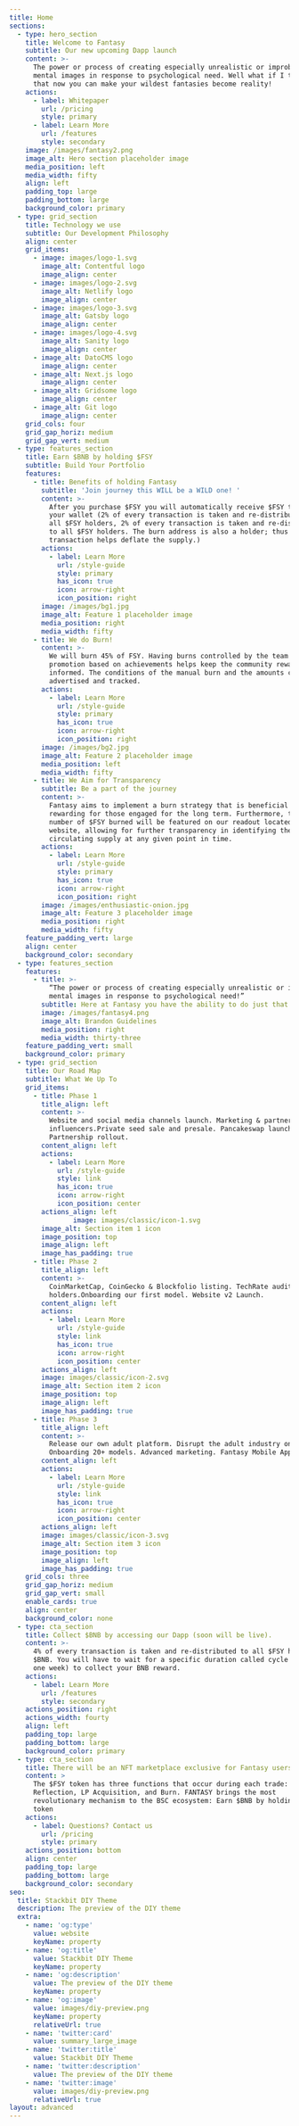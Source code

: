 ```yaml
---
title: Home
sections:
  - type: hero_section
    title: Welcome to Fantasy
    subtitle: Our new upcoming Dapp launch
    content: >-
      The power or process of creating especially unrealistic or improbable
      mental images in response to psychological need. Well what if I told you
      that now you can make your wildest fantasies become reality!
    actions:
      - label: Whitepaper
        url: /pricing
        style: primary
      - label: Learn More
        url: /features
        style: secondary
    image: /images/fantasy2.png
    image_alt: Hero section placeholder image
    media_position: left
    media_width: fifty
    align: left
    padding_top: large
    padding_bottom: large
    background_color: primary
  - type: grid_section
    title: Technology we use
    subtitle: Our Development Philosophy
    align: center
    grid_items:
      - image: images/logo-1.svg
        image_alt: Contentful logo
        image_align: center
      - image: images/logo-2.svg
        image_alt: Netlify logo
        image_align: center
      - image: images/logo-3.svg
        image_alt: Gatsby logo
        image_align: center
      - image: images/logo-4.svg
        image_alt: Sanity logo
        image_align: center
      - image_alt: DatoCMS logo
        image_align: center
      - image_alt: Next.js logo
        image_align: center
      - image_alt: Gridsome logo
        image_align: center
      - image_alt: Git logo
        image_align: center
    grid_cols: four
    grid_gap_horiz: medium
    grid_gap_vert: medium
  - type: features_section
    title: Earn $BNB by holding $FSY
    subtitle: Build Your Portfolio
    features:
      - title: Benefits of holding Fantasy
        subtitle: 'Join journey this WILL be a WILD one! '
        content: >-
          After you purchase $FSY you will automatically receive $FSY tokens in
          your wallet (2% of every transaction is taken and re-distributed to
          all $FSY holders, 2% of every transaction is taken and re-distributed
          to all $FSY holders. The burn address is also a holder; thus each
          transaction helps deflate the supply.)
        actions:
          - label: Learn More
            url: /style-guide
            style: primary
            has_icon: true
            icon: arrow-right
            icon_position: right
        image: /images/bg1.jpg
        image_alt: Feature 1 placeholder image
        media_position: right
        media_width: fifty
      - title: We do Burn!
        content: >-
          We will burn 45% of FSY. Having burns controlled by the team and
          promotion based on achievements helps keep the community rewarded and
          informed. The conditions of the manual burn and the amounts can be
          advertised and tracked. 
        actions:
          - label: Learn More
            url: /style-guide
            style: primary
            has_icon: true
            icon: arrow-right
            icon_position: right
        image: /images/bg2.jpg
        image_alt: Feature 2 placeholder image
        media_position: left
        media_width: fifty
      - title: We Aim for Transparency
        subtitle: Be a part of the journey
        content: >-
          Fantasy aims to implement a burn strategy that is beneficial and
          rewarding for those engaged for the long term. Furthermore, the total
          number of $FSY burned will be featured on our readout located on the
          website, allowing for further transparency in identifying the current
          circulating supply at any given point in time.
        actions:
          - label: Learn More
            url: /style-guide
            style: primary
            has_icon: true
            icon: arrow-right
            icon_position: right
        image: /images/enthusiastic-onion.jpg
        image_alt: Feature 3 placeholder image
        media_position: right
        media_width: fifty
    feature_padding_vert: large
    align: center
    background_color: secondary
  - type: features_section
    features:
      - title: >-
          “The power or process of creating especially unrealistic or improbable
          mental images in response to psychological need!”
        subtitle: Here at Fantasy you have the ability to do just that.
        image: /images/fantasy4.png
        image_alt: Brandon Guidelines
        media_position: right
        media_width: thirty-three
    feature_padding_vert: small
    background_color: primary
  - type: grid_section
    title: Our Road Map
    subtitle: What We Up To
    grid_items:
      - title: Phase 1
        title_align: left
        content: >-
          Website and social media channels launch. Marketing & partnership with
          influencers.Private seed sale and presale. Pancakeswap launch.
          Partnership rollout.
        content_align: left
        actions:
          - label: Learn More
            url: /style-guide
            style: link
            has_icon: true
            icon: arrow-right
            icon_position: center
        actions_align: left
                image: images/classic/icon-1.svg
        image_alt: Section item 1 icon
        image_position: top
        image_align: left
        image_has_padding: true
      - title: Phase 2
        title_align: left
        content: >-
          CoinMarketCap, CoinGecko & Blockfolio listing. TechRate audit. 10.000
          holders.Onboarding our first model. Website v2 Launch.
        content_align: left
        actions:
          - label: Learn More
            url: /style-guide
            style: link
            has_icon: true
            icon: arrow-right
            icon_position: center
        actions_align: left
        image: images/classic/icon-2.svg
        image_alt: Section item 2 icon
        image_position: top
        image_align: left
        image_has_padding: true
      - title: Phase 3
        title_align: left
        content: >-
          Release our own adult platform. Disrupt the adult industry online.
          Onboarding 20+ models. Advanced marketing. Fantasy Mobile App
        content_align: left
        actions:
          - label: Learn More
            url: /style-guide
            style: link
            has_icon: true
            icon: arrow-right
            icon_position: center
        actions_align: left
        image: images/classic/icon-3.svg
        image_alt: Section item 3 icon
        image_position: top
        image_align: left
        image_has_padding: true
    grid_cols: three
    grid_gap_horiz: medium
    grid_gap_vert: small
    enable_cards: true
    align: center
    background_color: none
  - type: cta_section
    title: Collect $BNB by accessing our Dapp (soon will be live).
    content: >-
      4% of every transaction is taken and re-distributed to all $FSY holders in
      $BNB. You will have to wait for a specific duration called cycle (about
      one week) to collect your BNB reward.
    actions:
      - label: Learn More
        url: /features
        style: secondary
    actions_position: right
    actions_width: fourty
    align: left
    padding_top: large
    padding_bottom: large
    background_color: primary
  - type: cta_section
    title: There will be an NFT marketplace exclusive for Fantasy users!
    content: >
      The $FSY token has three functions that occur during each trade:
      Reflection, LP Acquisition, and Burn. FANTASY brings the most
      revolutionary mechanism to the BSC ecosystem: Earn $BNB by holding $FSY
      token
    actions:
      - label: Questions? Contact us
        url: /pricing
        style: primary
    actions_position: bottom
    align: center
    padding_top: large
    padding_bottom: large
    background_color: secondary
seo:
  title: Stackbit DIY Theme
  description: The preview of the DIY theme
  extra:
    - name: 'og:type'
      value: website
      keyName: property
    - name: 'og:title'
      value: Stackbit DIY Theme
      keyName: property
    - name: 'og:description'
      value: The preview of the DIY theme
      keyName: property
    - name: 'og:image'
      value: images/diy-preview.png
      keyName: property
      relativeUrl: true
    - name: 'twitter:card'
      value: summary_large_image
    - name: 'twitter:title'
      value: Stackbit DIY Theme
    - name: 'twitter:description'
      value: The preview of the DIY theme
    - name: 'twitter:image'
      value: images/diy-preview.png
      relativeUrl: true
layout: advanced
---
```

